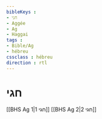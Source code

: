 ```yaml
---
bibleKeys : 
- חגי
- Aggée
- Ag
- Haggai
tags : 
- Bible/Ag
- hébreu
cssclass : hébreu
direction : rtl
---
```


# חגי

[[BHS Ag 1|חגי 1]]
[[BHS Ag 2|חגי 2]]
